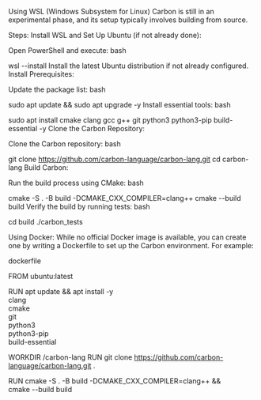 Using WSL (Windows Subsystem for Linux)
Carbon is still in an experimental phase, and its setup typically involves building from source.

Steps:
Install WSL and Set Up Ubuntu (if not already done):

Open PowerShell and execute:
bash

wsl --install
Install the latest Ubuntu distribution if not already configured.
Install Prerequisites:

Update the package list:
bash

sudo apt update && sudo apt upgrade -y
Install essential tools:
bash

sudo apt install cmake clang gcc g++ git python3 python3-pip build-essential -y
Clone the Carbon Repository:

Clone the Carbon repository:
bash

git clone https://github.com/carbon-language/carbon-lang.git
cd carbon-lang
Build Carbon:

Run the build process using CMake:
bash

cmake -S . -B build -DCMAKE_CXX_COMPILER=clang++
cmake --build build
Verify the build by running tests:
bash

cd build
./carbon_tests

Using Docker:
While no official Docker image is available, you can create one by writing a Dockerfile to set up the Carbon environment. For example:

dockerfile

FROM ubuntu:latest

RUN apt update && apt install -y \
    clang \
    cmake \
    git \
    python3 \
    python3-pip \
    build-essential

WORKDIR /carbon-lang
RUN git clone https://github.com/carbon-language/carbon-lang.git .

RUN cmake -S . -B build -DCMAKE_CXX_COMPILER=clang++ && \
    cmake --build build
